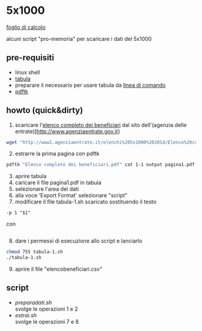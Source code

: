 # 5x1000
[foglio di calcolo](https://docs.google.com/spreadsheets/d/1B4OyWiPpes-0HE0-e3jBXHFbXjBQ-ZF2rt-yJowId0k/edit?usp=sharing)

alcuni script "pro-memoria" per scaricare i dati del 5x1000
## pre-requisiti
- linux shell
- [tabula](http://tabula.tecnology)
- preparare il necessario per usare tabula da [linea di comando](https://github.com/tabulapdf/tabula-extractor/wiki/Using-the-command-line-tabula-extractor-tool)
- [pdftk](https://www.pdflabs.com/tools/pdftk-the-pdf-toolkit/)


## howto (quick&dirty)
1. scaricare l'[elenco completo dei beneficiari](http://www1.agenziaentrate.it/elenchi%205x1000%202014/Elenco%20completo%20dei%20beneficiari.pdf) dal sito dell'(agenzia delle entrate)[http://www.agenziaentrate.gov.it}
```bash
wget "http://www1.agenziaentrate.it/elenchi%205x1000%202014/Elenco%20completo%20dei%20beneficiari.pdf"
```
2. estrarre la prima pagina con pdftk
```bash
pdftk "Elenco completo dei beneficiari.pdf" cat 1-1 output pagina1.pdf
```
3. aprire tabula
4. caricare il file pagina1.pdf in tabula
5. selezionare l'area dei dati
6. alla voce 'Export Format' selezionare "script"
7. modificare il file tabula-1.sh scaricato sostituendo il testo
```
-p 1 "$1"  
```
con 
```-p all -o elencobeneficiari.csv "Elenco completo dei beneficiari.pdf"
```
8. dare i permessi di esecuzione allo script e lanciarlo
```bash
chmod 755 tabula-1.sh
./tabula-1.sh
```
9. aprire il file "elencobeneficiari.csv"

## script
- *preparadati.sh*<br/>svolge le operazioni 1 e 2
- *estrai.sh*<br/>svolge le operazioni 7 e 8
